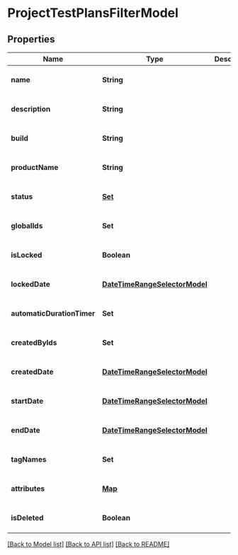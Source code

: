 # ProjectTestPlansFilterModel
## Properties

| Name | Type | Description | Notes |
|------------ | ------------- | ------------- | -------------|
| **name** | **String** |  | [optional] [default to null] |
| **description** | **String** |  | [optional] [default to null] |
| **build** | **String** |  | [optional] [default to null] |
| **productName** | **String** |  | [optional] [default to null] |
| **status** | [**Set**](TestPlanStatusModel.md) |  | [optional] [default to null] |
| **globalIds** | **Set** |  | [optional] [default to null] |
| **isLocked** | **Boolean** |  | [optional] [default to null] |
| **lockedDate** | [**DateTimeRangeSelectorModel**](DateTimeRangeSelectorModel.md) |  | [optional] [default to null] |
| **automaticDurationTimer** | **Set** |  | [optional] [default to null] |
| **createdByIds** | **Set** |  | [optional] [default to null] |
| **createdDate** | [**DateTimeRangeSelectorModel**](DateTimeRangeSelectorModel.md) |  | [optional] [default to null] |
| **startDate** | [**DateTimeRangeSelectorModel**](DateTimeRangeSelectorModel.md) |  | [optional] [default to null] |
| **endDate** | [**DateTimeRangeSelectorModel**](DateTimeRangeSelectorModel.md) |  | [optional] [default to null] |
| **tagNames** | **Set** |  | [optional] [default to null] |
| **attributes** | [**Map**](set.md) |  | [optional] [default to null] |
| **isDeleted** | **Boolean** |  | [optional] [default to null] |

[[Back to Model list]](../README.md#documentation-for-models) [[Back to API list]](../README.md#documentation-for-api-endpoints) [[Back to README]](../README.md)

